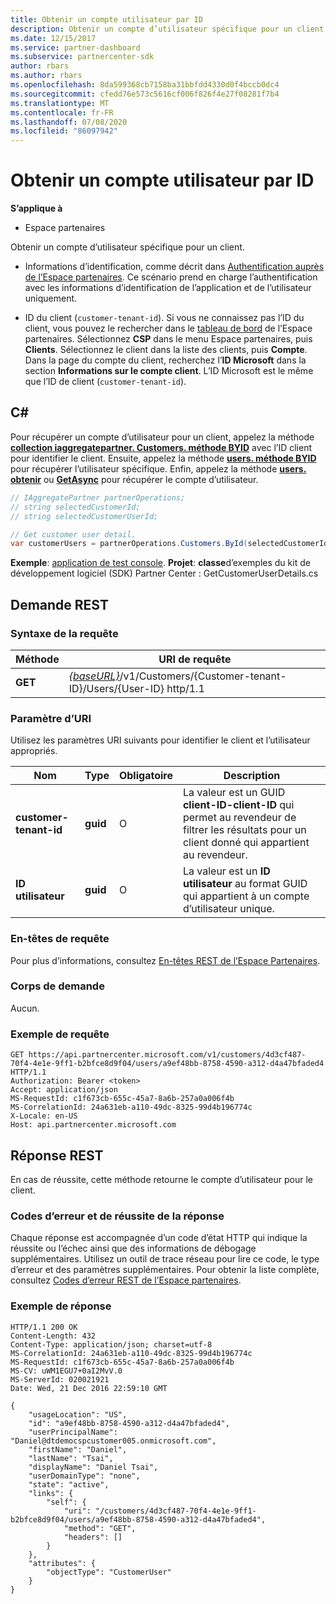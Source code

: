 ```yaml
---
title: Obtenir un compte utilisateur par ID
description: Obtenir un compte d’utilisateur spécifique pour un client.
ms.date: 12/15/2017
ms.service: partner-dashboard
ms.subservice: partnercenter-sdk
author: rbars
ms.author: rbars
ms.openlocfilehash: 8da599368cb7158ba31bbfdd4330d0f4bccb0dc4
ms.sourcegitcommit: cfedd76e573c5616cf006f826f4e27f08281f7b4
ms.translationtype: MT
ms.contentlocale: fr-FR
ms.lasthandoff: 07/08/2020
ms.locfileid: "86097942"
---
```

# <a name="get-a-user-account-by-id"></a>Obtenir un compte utilisateur par ID

**S’applique à**

- Espace partenaires

Obtenir un compte d’utilisateur spécifique pour un client.

- Informations d’identification, comme décrit dans [Authentification auprès de l’Espace partenaires](partner-center-authentication.md). Ce scénario prend en charge l’authentification avec les informations d’identification de l’application et de l’utilisateur uniquement.

- ID du client (`customer-tenant-id`). Si vous ne connaissez pas l’ID du client, vous pouvez le rechercher dans le [tableau de bord](https://partner.microsoft.com/dashboard) de l’Espace partenaires. Sélectionnez **CSP** dans le menu Espace partenaires, puis **Clients**. Sélectionnez le client dans la liste des clients, puis **Compte**. Dans la page du compte du client, recherchez l’**ID Microsoft** dans la section **Informations sur le compte client**. L’ID Microsoft est le même que l’ID de client (`customer-tenant-id`).

## <a name="c"></a>C\#

Pour récupérer un compte d’utilisateur pour un client, appelez la méthode [**collection iaggregatepartner. Customers. méthode BYID**](https://docs.microsoft.com/dotnet/api/microsoft.store.partnercenter.customers.icustomercollection.byid) avec l’ID client pour identifier le client. Ensuite, appelez la méthode [**users. méthode BYID**](https://docs.microsoft.com/dotnet/api/microsoft.store.partnercenter.customerusers.icustomerusercollection.byid) pour récupérer l’utilisateur spécifique. Enfin, appelez la méthode [**users. obtenir**](https://docs.microsoft.com/dotnet/api/microsoft.store.partnercenter.customerusers.icustomerusercollection.get) ou [**GetAsync**](https://docs.microsoft.com/dotnet/api/microsoft.store.partnercenter.customerusers.icustomerusercollection.getasync) pour récupérer le compte d’utilisateur.

``` csharp
// IAggregatePartner partnerOperations;
// string selectedCustomerId;
// string selectedCustomerUserId;

// Get customer user detail.
var customerUsers = partnerOperations.Customers.ById(selectedCustomerId).Users.ById(selectedCustomerUserId).Get();
```

**Exemple**: [application de test console](console-test-app.md). **Projet**: **classe**d’exemples du kit de développement logiciel (SDK) Partner Center : GetCustomerUserDetails.cs

## <a name="rest-request"></a>Demande REST

### <a name="request-syntax"></a>Syntaxe de la requête

| Méthode  | URI de requête                                                                                            |
|---------|--------------------------------------------------------------------------------------------------------|
| **GET** | [*{baseURL}*](partner-center-rest-urls.md)/v1/Customers/{Customer-tenant-ID}/Users/{User-ID} http/1.1 |

### <a name="uri-parameter"></a>Paramètre d’URI

Utilisez les paramètres URI suivants pour identifier le client et l’utilisateur appropriés.

| Nom                   | Type     | Obligatoire | Description                                                                                                                                            |
|------------------------|----------|----------|--------------------------------------------------------------------------------------------------------------------------------------------------------|
| **customer-tenant-id** | **guid** | O        | La valeur est un GUID **client-ID-client-ID** qui permet au revendeur de filtrer les résultats pour un client donné qui appartient au revendeur. |
| **ID utilisateur**            | **guid** | O        | La valeur est un **ID utilisateur** au format GUID qui appartient à un compte d’utilisateur unique.                                                                       |

### <a name="request-headers"></a>En-têtes de requête

Pour plus d’informations, consultez [En-têtes REST de l’Espace Partenaires](headers.md).

### <a name="request-body"></a>Corps de demande

Aucun.

### <a name="request-example"></a>Exemple de requête

```http
GET https://api.partnercenter.microsoft.com/v1/customers/4d3cf487-70f4-4e1e-9ff1-b2bfce8d9f04/users/a9ef48bb-8758-4590-a312-d4a47bfaded4 HTTP/1.1
Authorization: Bearer <token>
Accept: application/json
MS-RequestId: c1f673cb-655c-45a7-8a6b-257a0a006f4b
MS-CorrelationId: 24a631eb-a110-49dc-8325-99d4b196774c
X-Locale: en-US
Host: api.partnercenter.microsoft.com
```

## <a name="rest-response"></a>Réponse REST

En cas de réussite, cette méthode retourne le compte d’utilisateur pour le client.

### <a name="response-success-and-error-codes"></a>Codes d’erreur et de réussite de la réponse

Chaque réponse est accompagnée d’un code d’état HTTP qui indique la réussite ou l’échec ainsi que des informations de débogage supplémentaires. Utilisez un outil de trace réseau pour lire ce code, le type d’erreur et des paramètres supplémentaires. Pour obtenir la liste complète, consultez [Codes d’erreur REST de l’Espace partenaires](error-codes.md).

### <a name="response-example"></a>Exemple de réponse

```http
HTTP/1.1 200 OK
Content-Length: 432
Content-Type: application/json; charset=utf-8
MS-CorrelationId: 24a631eb-a110-49dc-8325-99d4b196774c
MS-RequestId: c1f673cb-655c-45a7-8a6b-257a0a006f4b
MS-CV: uWM1EGU7+0aI2MvV.0
MS-ServerId: 020021921
Date: Wed, 21 Dec 2016 22:59:10 GMT

{
    "usageLocation": "US",
    "id": "a9ef48bb-8758-4590-a312-d4a47bfaded4",
    "userPrincipalName": "Daniel@dtdemocspcustomer005.onmicrosoft.com",
    "firstName": "Daniel",
    "lastName": "Tsai",
    "displayName": "Daniel Tsai",
    "userDomainType": "none",
    "state": "active",
    "links": {
        "self": {
            "uri": "/customers/4d3cf487-70f4-4e1e-9ff1-b2bfce8d9f04/users/a9ef48bb-8758-4590-a312-d4a47bfaded4",
            "method": "GET",
            "headers": []
        }
    },
    "attributes": {
        "objectType": "CustomerUser"
    }
}
```
